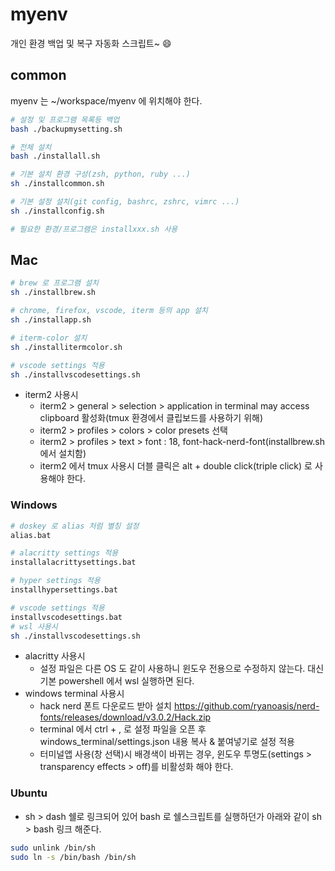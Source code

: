 # myenv

개인 환경 백업 및 복구 자동화 스크립트~ :smile:

## common

myenv 는 ~/workspace/myenv 에 위치해야 한다.

```bash
# 설정 및 프로그램 목록등 백업
bash ./backupmysetting.sh

# 전체 설치
bash ./installall.sh

# 기본 설치 환경 구성(zsh, python, ruby ...)
sh ./installcommon.sh

# 기본 설정 설치(git config, bashrc, zshrc, vimrc ...)
sh ./installconfig.sh

# 필요한 환경/프로그램은 installxxx.sh 사용
```

## Mac

```bash
# brew 로 프로그램 설치
sh ./installbrew.sh

# chrome, firefox, vscode, iterm 등의 app 설치
sh ./installapp.sh

# iterm-color 설치
sh ./installitermcolor.sh

# vscode settings 적용
sh ./installvscodesettings.sh
```

- iterm2 사용시
  - iterm2 > general > selection > application in terminal may access clipboard 활성화(tmux 환경에서 클립보드를 사용하기 위해)
  - iterm2 > profiles > colors > color presets 선택
  - iterm2 > profiles > text > font : 18, font-hack-nerd-font(installbrew.sh 에서 설치함)
  - iterm2 에서 tmux 사용시 더블 클릭은 alt + double click(triple click) 로 사용해야 한다.

### Windows

```bash
# doskey 로 alias 처럼 별칭 설정
alias.bat

# alacritty settings 적용
installalacrittysettings.bat

# hyper settings 적용
installhypersettings.bat

# vscode settings 적용
installvscodesettings.bat
# wsl 사용시
sh ./installvscodesettings.sh
```

- alacritty 사용시
  - 설정 파일은 다른 OS 도 같이 사용하니 윈도우 전용으로 수정하지 않는다. 대신 기본 powershell 에서 wsl 실행하면 된다.
- windows terminal 사용시
  - hack nerd 폰트 다운로드 받아 설치 <https://github.com/ryanoasis/nerd-fonts/releases/download/v3.0.2/Hack.zip>
  - terminal 에서 ctrl + , 로 설정 파일을 오픈 후 windows_terminal/settings.json 내용 복사 & 붙여넣기로 설정 적용
  - 터미널앱 사용(창 선택)시 배경색이 바뀌는 경우, 윈도우 투명도(settings > transparency effects > off)를 비활성화 해야 한다.

### Ubuntu

- sh > dash 쉘로 링크되어 있어 bash 로 쉘스크립트를 실행하던가 아래와 같이 sh > bash 링크 해준다.

```bash
sudo unlink /bin/sh
sudo ln -s /bin/bash /bin/sh
```
